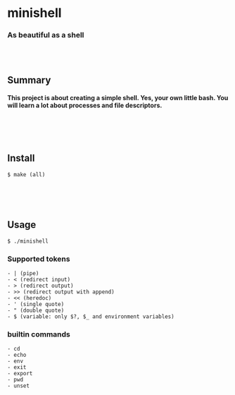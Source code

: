# minishell
### As beautiful as a shell
<br/><br/>

## Summary
#### This project is about creating a simple shell. Yes, your own little bash. You will learn a lot about processes and file descriptors.
<br/><br/><br/>

## Install
	$ make (all)
<br/><br/><br/>

## Usage
	$ ./minishell

### Supported tokens
	- | (pipe)
	- < (redirect input)
	- > (redirect output)
	- >> (redirect output with append)
	- << (heredoc)
	- ' (single quote)
	- " (double quote)
	- $ (variable: only $?, $_ and environment variables)

### builtin commands
	- cd
	- echo
	- env
	- exit
	- export
	- pwd
	- unset